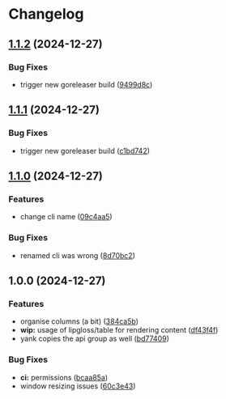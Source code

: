 # Changelog

## [1.1.2](https://github.com/brunoluiz/crossplane-trace-explorer/compare/v1.1.1...v1.1.2) (2024-12-27)


### Bug Fixes

* trigger new goreleaser build ([9499d8c](https://github.com/brunoluiz/crossplane-trace-explorer/commit/9499d8c8614e68d2e997d8f03d438058562e11e4))

## [1.1.1](https://github.com/brunoluiz/crossplane-trace-explorer/compare/v1.1.0...v1.1.1) (2024-12-27)


### Bug Fixes

* trigger new goreleaser build ([c1bd742](https://github.com/brunoluiz/crossplane-trace-explorer/commit/c1bd742fb1b10c32792a6d58949d6bf21539d266))

## [1.1.0](https://github.com/brunoluiz/crossplane-trace-explorer/compare/v1.0.0...v1.1.0) (2024-12-27)


### Features

* change cli name ([09c4aa5](https://github.com/brunoluiz/crossplane-trace-explorer/commit/09c4aa5db2ff3ac5109cd5fd64842b6a71797c58))


### Bug Fixes

* renamed cli was wrong ([8d70bc2](https://github.com/brunoluiz/crossplane-trace-explorer/commit/8d70bc208e1e4311dacc2114eb3adb24f2882108))

## 1.0.0 (2024-12-27)


### Features

* organise columns (a bit) ([384ca5b](https://github.com/brunoluiz/crossplane-trace-explorer/commit/384ca5b1c8dbc547ca611522564eb8d21a10e881))
* **wip:** usage of lipgloss/table for rendering content ([df43f4f](https://github.com/brunoluiz/crossplane-trace-explorer/commit/df43f4feeadec9a10d83105ec86897ab7203b218))
* yank copies the api group as well ([bd77409](https://github.com/brunoluiz/crossplane-trace-explorer/commit/bd7740985adfb6aa29c70c0ed8b7ac64fc9bd09f))


### Bug Fixes

* **ci:** permissions ([bcaa85a](https://github.com/brunoluiz/crossplane-trace-explorer/commit/bcaa85abad0669dfd9178e72eff6d45aefbe3939))
* window resizing issues ([60c3e43](https://github.com/brunoluiz/crossplane-trace-explorer/commit/60c3e43febfd45e9802d7617dd3171135c18f1df))
